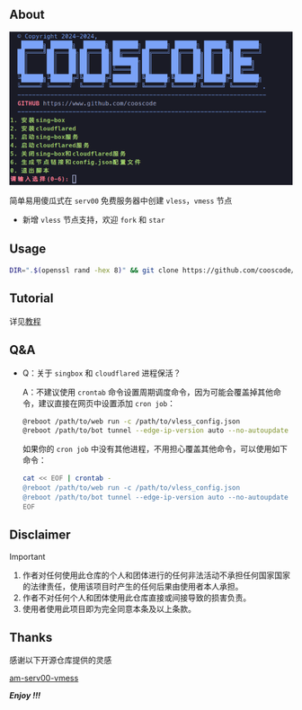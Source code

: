 ## About

![Screenshot_20240827_012258](./img/1.png)

简单易用傻瓜式在 `serv00` 免费服务器中创建 `vless`，`vmess` 节点

- 新增 `vless` 节点支持，欢迎 `fork` 和 `star`

## Usage

```sh
DIR=".$(openssl rand -hex 8)" && git clone https://github.com/cooscode/serv00-singbox.git "$HOME/$DIR" && bash "$HOME/$DIR/serv.sh"
```
## Tutorial

详见[教程](TUTORIAL.md)

## Q&A

- Q：关于 `singbox` 和 `cloudflared` 进程保活？

  A：不建议使用 `crontab` 命令设置周期调度命令，因为可能会覆盖掉其他命令，建议直接在网页中设置添加 `cron job`：
  
  ```sh
  @reboot /path/to/web run -c /path/to/vless_config.json
  @reboot /path/to/bot tunnel --edge-ip-version auto --no-autoupdate --protocol http2 run --token "TOKEN"
  ```
  
  如果你的 `cron job` 中没有其他进程，不用担心覆盖其他命令，可以使用如下命令：
  
  ```sh
  cat << EOF | crontab -
  @reboot /path/to/web run -c /path/to/vless_config.json
  @reboot /path/to/bot tunnel --edge-ip-version auto --no-autoupdate --protocol http2 run --token "TOKEN"
  EOF
  ```

## Disclaimer

> [!important]
>
> 1. 作者对任何使用此仓库的个人和团体进行的任何非法活动不承担任何国家国家的法律责任，使用该项目时产生的任何后果由使用者本人承担。
> 2. 作者不对任何个人和团体使用此仓库直接或间接导致的损害负责。
> 3. 使用者使用此项目即为完全同意本条及以上条款。

## Thanks

感谢以下开源仓库提供的灵感

[am-serv00-vmess](https://github.com/amclubs/am-serv00-vmess)

***Enjoy !!!***
